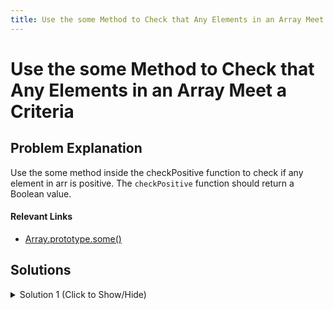 ```yaml
---
title: Use the some Method to Check that Any Elements in an Array Meet a Criteria
---
```

# Use the some Method to Check that Any Elements in an Array Meet a Criteria

## Problem Explanation

Use the some method inside the checkPositive function to check if any element in arr is positive. The `checkPositive` function should return a Boolean value.

#### Relevant Links
  - [Array.prototype.some()](https://developer.mozilla.org/en-US/docs/Web/JavaScript/Reference/Global_Objects/Array/some)
  

## Solutions

<details><summary>Solution 1 (Click to Show/Hide)</summary>

```javascript
function checkPositive(arr) {
  return arr.some(elem => elem > 0);
}
checkPositive([1, 2, 3, -4, 5]);
```
</details>
